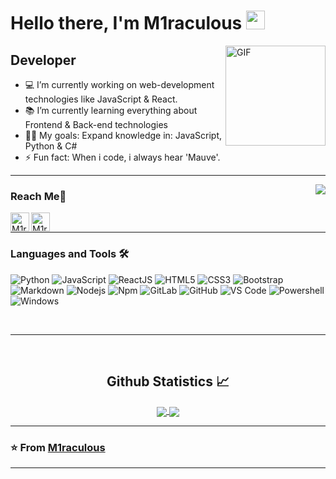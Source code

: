 # Hello there, I'm M1raculous <img width="30px" src="https://media1.tenor.com/images/b440fe8b087416820258b711b91ca18a/tenor.gif?itemid=9499692" />

<img align="right" alt="GIF" height="160px" src="https://media.giphy.com/media/du3J3cXyzhj75IOgvA/giphy.gif" />

## Developer

- 💻 I’m currently working on web-development technologies like JavaScript & React.
- 📚 I’m currently learning everything about Frontend & Back-end technologies
- 💪🏼 My goals: Expand knowledge in: JavaScript, Python & C#
- ⚡ Fun fact: When i code, i always hear 'Mauve'.

---

<img align="right" src="http://estruyf-github.azurewebsites.net/api/VisitorHit?user=M1raculous&repo=M1raculous&countColorcountColor&countColor=%2FA4CE"/>

### Reach Me📝

[<img align="left" alt="M1raculous | Spotify" height="30px" src="https://ninalerche.dk/wp-content/uploads/2018/08/spotify-2-logo-png-transparent.png" />][Spotify]

[<img align="left" alt="M1raculous | Discord" height="30px" src="https://cdn3.iconfinder.com/data/icons/popular-services-brands-vol-2/512/discord-512.png" />][Discord]
<br />

---

### Languages and Tools 🛠 

![Python](http://img.shields.io/badge/-Python-3776AB?style=flat-square&logo=python&logoColor=ffffff)
![JavaScript](https://img.shields.io/badge/-JavaScript-%23F7DF1C?style=flat-square&logo=javascript&logoColor=000000&labelColor=%23F7DF1C&color=%23FFCE5A)
![ReactJS](https://camo.githubusercontent.com/533da8800843b57b91a3227ce7d151ca865a0eeaae675715e209c0092314fa96/68747470733a2f2f696d672e736869656c64732e696f2f62616467652f2d52656163742d3435623864383f7374796c653d666c61742d737175617265266c6f676f3d7265616374266c6f676f436f6c6f723d7768697465)
![HTML5](https://img.shields.io/badge/-HTML5-%23E44D27?style=flat-square&logo=html5&logoColor=ffffff)
![CSS3](https://img.shields.io/badge/-CSS3-%231572B6?style=flat-square&logo=css3)
![Bootstrap](https://img.shields.io/badge/-Bootstrap-563D7C?style=flat-square&logo=Bootstrap)
![Markdown](https://img.shields.io/badge/-Markdown-000000?style=flat-square&logo=markdown)
![Nodejs](https://img.shields.io/badge/-Nodejs-339933?style=flat-square&logo=Node.js&logoColor=ffffff)
![Npm](https://img.shields.io/badge/-npm-CB3837?style=flat-square&logo=npm)
![GitLab](https://img.shields.io/badge/-GitLab-FCA121?style=flat-square&logo=gitlab)
![GitHub](https://img.shields.io/badge/-GitHub-181717?style=flat-square&logo=github)
![VS Code](http://img.shields.io/badge/-VS%20Code-007ACC?style=flat-square&logo=visual-studio-code&logoColor=ffffff)
![Powershell](http://img.shields.io/badge/-Powershell-5391FE?style=flat-square&logo=powershell&logoColor=ffffff)
![Windows](http://img.shields.io/badge/-Windows-0078D6?style=flat-square&logo=windows&logoColor=ffffff)


<br/>

---

<br/>

  <h2 align="center"> Github Statistics 📈 </h2>
  
  <div align="center"> 
     <a href="">
      <img align="center" src="https://github-readme-stats-sigma-five.vercel.app/api?username=M1raculous&show_icons=true&include_all_commits=true&count_private=true&theme=react&line_height=40" />
    </a>
    <a href="">
      <img align="center" src="https://github-readme-stats.vercel.app/api/top-langs/?username=M1raculous&theme=react&line_height=40&hide=css"/>
    </a>
</div

<br/>

---

### ⭐️ From [M1raculous](https://github.com/M1raculous) ### 

---
[Discord]: https://discord.com/users/415443330026045440
[Spotify]: https://open.spotify.com/user/otko6y9fgirv1axujee6vvohw?si=qmOD0BHdQwqOjBBqZidaCg&dl_branch=1

